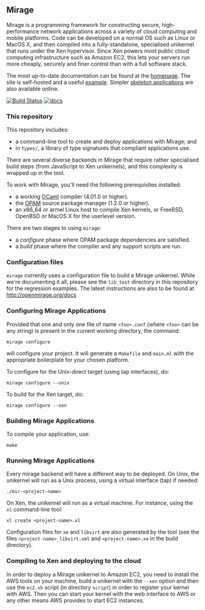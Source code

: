 ## Mirage

Mirage is a programming framework for constructing secure, high-performance
network applications across a variety of cloud computing and mobile platforms.
Code can be developed on a normal OS such as Linux or MacOS X, and then compiled
into a fully-standalone, specialised unikernel that runs under the Xen
hypervisor. Since Xen powers most public cloud computing infrastructure such as
Amazon EC2, this lets your servers run more cheaply, securely and finer control
than with a full software stack.

The most up-to-date documentation can be found at the
[homepage](http://www.mirage.io). The site is self-hosted and a useful
[example](https://github.com/mirage/mirage-www). Simpler
[skeleton applications](https://github.com/mirage/mirage-skeleton) are also
available online.

[![Build Status](https://travis-ci.org/mirage/mirage.svg)](https://travis-ci.org/mirage/mirage)
[![docs](https://img.shields.io/badge/doc-online-blue.svg)](https://mirage.github.io/mirage/)

### This repository

This repository includes:

* a command-line tool to create and deploy applications with Mirage; and
* in `types/`, a library of type signatures that compliant applications use.

There are several diverse backends in Mirage that require rather specialised
build steps (from JavaScript to Xen unikernels), and this complexity is wrapped
up in the tool.

To work with Mirage, you'll need the following prerequisites installed:

* a working [OCaml](http://ocaml.org) compiler (4.01.0 or higher).
* the [OPAM](https://opam.ocaml.org) source package manager (1.2.0 or higher).
* an x86\_64 or armel Linux host to compile Xen kernels, or FreeBSD, OpenBSD or
  MacOS X for the userlevel version.

There are two stages to using `mirage`:

* a *configure* phase where OPAM package dependencies are satisfied.
* a *build* phase where the compiler and any support scripts are run.

### Configuration files

`mirage` currently uses a configuration file to build a Mirage unikernel. While
we're documenting it all, please see the `lib_test` directory in this repository
for the regression examples. The latest instructions are also to be found at
<http://openmirage.org/docs>

### Configuring Mirage Applications

Provided that one and only one file of name `<foo>.conf` (where `<foo>` can be
any string) is present in the current working directory, the command:

```
mirage configure
```

will configure your project. It will generate a `Makefile` and `main.ml` with
the appropriate boilerplate for your chosen platform.

To configure for the Unix-direct target (using tap interfaces), do:

```
mirage configure --unix
```

To build for the Xen target, do:

```
mirage configure --xen
```

### Building Mirage Applications

To compile your application, use:

```
make
```

### Running Mirage Applications

Every mirage backend will have a different way to be deployed. On Unix, the
unikernel will run as a Unix process, using a virtual interface (tap) if needed:

```
./mir-<project-name>
```

On Xen, the unikernel will run as a virtual machine. For instance, using the
`xl` command-line tool:

```
xl create <project-name>.xl
```

Configuration files for `xe` and `libvirt` are also generated by the tool (see
the files `<project-name>_libvirt.xml` and `<project-name>.xe` in the build
directory).

### Compiling to Xen and deploying to the cloud

In order to deploy a Mirage unikernel to Amazon EC2, you need to install the AWS
tools on your machine, build a unikernel with the `--xen` option and then use
the `ec2.sh` script (in directory `script`) in order to register your kernel
with AWS. Then you can start your kernel with the web interface to AWS or any
other means AWS provides to start EC2 instances.
